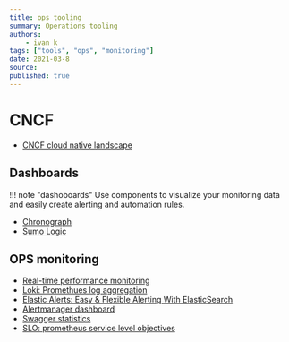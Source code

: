 ```yaml
---
title: ops tooling
summary: Operations tooling
authors:
    - ivan k
tags: ["tools", "ops", "monitoring"]
date: 2021-03-8
source:
published: true
---
```


# CNCF

- [CNCF cloud native landscape](https://landscape.cncf.io/)

## Dashboards

!!! note "dashoboards"
    Use components to visualize your monitoring data and easily create alerting and automation rules.

- [Chronograph](https://docs.influxdata.com/chronograf)
- [Sumo Logic](https://help.sumologic.com/07Sumo-Logic-Apps/24Web_Servers/Apache/Apache-App-Dashboards#Dashboards)

## OPS monitoring

- [Real-time performance monitoring](https://github.com/netdata/netdata)
- [Loki: Promethues log aggregation](https://github.com/grafana/loki)
- [Elastic Alerts: Easy & Flexible Alerting With ElasticSearch](https://github.com/Yelp/elastalert)
- [Alertmanager dashboard](https://github.com/prymitive/karma)
- [Swagger statistics](https://swaggerstats.io)
- [SLO: prometheus service level objectives](https://github.com/slok/sloth)
